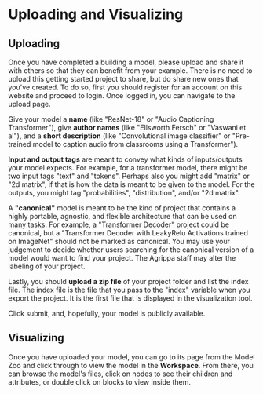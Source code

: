 # Uploading and Visualizing

## Uploading

Once you have completed a building a model, please upload and share it with others so that they can benefit from your example. There is no need to upload this getting started project to share, but do share new ones that you've created. To do so, first you should register for an account on this website and proceed to login. Once logged in, you can navigate to the upload page.

Give your model a **name** (like "ResNet-18" or "Audio Captioning Transformer"), give **author names** (like "Ellsworth Fersch" or "Vaswani et al"), and a **short description** (like "Convolutional image classifier" or "Pre-trained model to caption audio from classrooms using a Transformer").

**Input and output tags** are meant to convey what kinds of inputs/outputs your model expects. For example, for a transformer model, there might be two input tags "text" and "tokens". Perhaps also you might add "matrix" or "2d matrix", if that is how the data is meant to be given to the model. For the outputs, you might tag "probabilities", "distribution", and/or "2d matrix".

A **"canonical"** model is meant to be the kind of project that contains a highly portable, agnostic, and flexible architecture that can be used on many tasks. For example, a "Transformer Decoder" project could be canonical, but a "Transformer Decoder with LeakyRelu Activations trained on ImageNet" should not be marked as canonical. You may use your judgement to decide whether users searching for the canonical version of a model would want to find your project. The Agrippa staff may alter the labeling of your project.

Lastly, you should **upload a zip file** of your project folder and list the index file. The index file is the file that you pass to the "index" variable when you export the project. It is the first file that is displayed in the visualization tool.

Click submit, and, hopefully, your model is publicly available.

## Visualizing

Once you have uploaded your model, you can go to its page from the Model Zoo and click through to view the model in the **Workspace**. From there, you can browse the model's files, click on nodes to see their children and attributes, or double click on blocks to view inside them.
